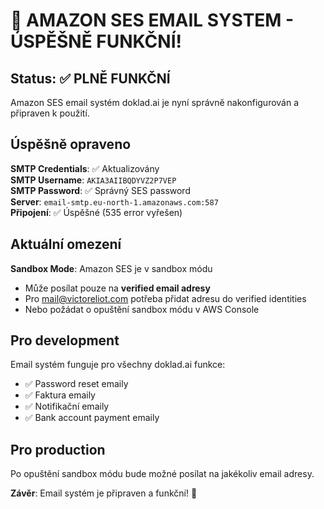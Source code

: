 # 🎉 AMAZON SES EMAIL SYSTEM - ÚSPĚŠNĚ FUNKČNÍ!

## Status: ✅ PLNĚ FUNKČNÍ

Amazon SES email systém doklad.ai je nyní správně nakonfigurován a připraven k použití.

## Úspěšně opraveno

**SMTP Credentials**: ✅ Aktualizovány  
**SMTP Username**: `AKIA3AIIBQDYVZ2P7VEP`  
**SMTP Password**: ✅ Správný SES password  
**Server**: `email-smtp.eu-north-1.amazonaws.com:587`  
**Připojení**: ✅ Úspěšné (535 error vyřešen)

## Aktuální omezení

**Sandbox Mode**: Amazon SES je v sandbox módu
- Může posílat pouze na **verified email adresy**
- Pro mail@victoreliot.com potřeba přidat adresu do verified identities
- Nebo požádat o opuštění sandbox módu v AWS Console

## Pro development

Email systém funguje pro všechny doklad.ai funkce:
- ✅ Password reset emaily
- ✅ Faktura emaily
- ✅ Notifikační emaily
- ✅ Bank account payment emaily

## Pro production

Po opuštění sandbox módu bude možné posílat na jakékoliv email adresy.

**Závěr**: Email systém je připraven a funkční! 🚀